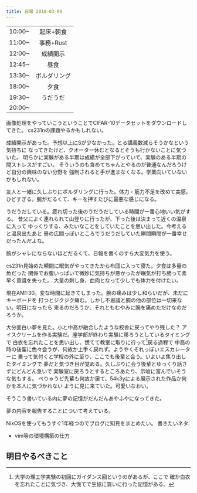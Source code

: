 ```yaml
---
title: 日報 2018-03-09
---
```


|||
|:-|:-:|
|10:00~|起床+朝食|
|11:00~|事務+Rust|
|12:00~|成績開示|
|12:45~|昼食|
|13:30~|ボルダリング|
|18:00~|夕食|
|19:30~|うだうだ|
|20:00~||

画像処理をやっていこうということでCIFAR-10データセットをダウンロードしてきた。
cs231nの課題やるかもしれない。

成績開示があった。予想以上にSが少なかった。とる講義数減らそうかなという気持ちに
なってきたけど、クオーター休むとなるとそうも行かないことに気づいた。
明らかに実験がある半期は成績が全部下がっていて、実験のある半期の間ストレスがすごい。
そういうのも含めてちゃんとやるのが普通なんだろうけど自分の興味のない分野を
強制されると手が進まなくなる。学業向いていないかもしれない。

友人と一緒に久しぶりにボルダリングに行った。体力・筋力不足を改めて実感。
ひどすぎる。腕がだるくて、キーを押すたびに最悪な感じになる。

うだうだしている。疲れ切った後のうだうだしている時間が一番心地いい気がする。
昔父によく連れられて山登りに行ったが、下った後は決まって近くの温泉に入って
ゆっくりする、みたいなことをしていたことを思い出した。今考えると温泉出たあと
畳の広間っぽいところでうだうだしていた瞬間瞬間が一番幸せだったんだよな。

腕がシャレにならないほどだるくて、日報を書くのすら大変気力を使う。

cs231n見始めた瞬間に眠気がやってきたから布団に入って寝た。夕食は多量の魚だった
関係でお腹いっぱいで微妙に気持ちが悪かったが眠気が打ち勝って素早く意識を失った。
大量の刺し身、血肉となって少しでも体力を付けたい。

現在AM1:30。変な時間に起きてしまった。腕の痛みは少し和らいだが、未だにキーボードを
打つとジクジク痛む。しかし不思議と腕の他の部位は一切来ない。明日になったら
来るのだろうか、それともむやみに腕を痛めただけなのだろうか。

大分面白い夢を見た。小と中高が融合したような校舎に戻ってやり残した？
アイスクリームを作る実験だ。座学部が終わり実験に移ろうとしているタイミングで
白衣を忘れたことを思い出し、慌てて教室に取りに行って[^experiment]戻る過程で
中高の時の後輩に色々会うが、何故か上手く戻れず。ようやくそれっぽいエスカレーターに
乗って気付くと学校の外に至り、ここでも後輩と会う。いよいよ焦り出したタイミングで
夢だと気づき目が覚める。久しぶりに会う後輩とゆっくり話さずにどんどん急いで
実験室に戻ろうとするところあたり、示唆に富んでいそうな気もする。
ぺりゃうど先輩も何故か居て、54k3yによる展示された作品か何かを本人に気づかれない
ように見に来ていた。可愛いなおい。

[^experiment]: 大学の理工学実験の初回にガイダンス回というのがあるが、ここで
確か白衣を忘れたことに気づき、大慌てで生協に買いに行った記憶がある。

そうこう書いている内に夢の記憶がだんだんあやふやになってきた。

夢の内容を報告することについて考えている。

NixOSを使ってもうすぐ1年経つのでブログに知見をまとめたい。
書きたいネタ:

- vim等の環境構築の仕方

## 明日やるべきこと

